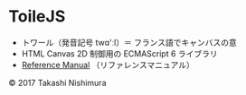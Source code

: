 # ToileJS

* トワール（発音記号 twɑ'ːl）＝ フランス語でキャンバスの意
* HTML Canvas 2D 制御用の ECMAScript 6 ライブラリ
* [Reference Manual](https://github.com/TakashiNishimura/toile.js/blob/master/doc/reference.md) （リファレンスマニュアル）

© 2017 Takashi Nishimura

